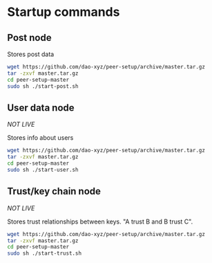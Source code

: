 # Startup commands

## Post node
Stores post data
```sh
wget https://github.com/dao-xyz/peer-setup/archive/master.tar.gz
tar -zxvf master.tar.gz
cd peer-setup-master
sudo sh ./start-post.sh
```

## User data node
*NOT LIVE*

Stores info about users
```sh
wget https://github.com/dao-xyz/peer-setup/archive/master.tar.gz
tar -zxvf master.tar.gz
cd peer-setup-master
sudo sh ./start-user.sh
```

## Trust/key chain node
*NOT LIVE*

Stores trust relationships between keys. 
"A trust B and B trust C". 
```sh
wget https://github.com/dao-xyz/peer-setup/archive/master.tar.gz
tar -zxvf master.tar.gz
cd peer-setup-master
sudo sh ./start-trust.sh
```